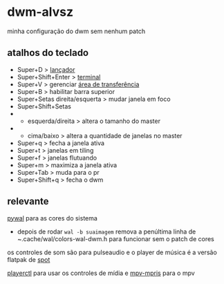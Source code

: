 # dwm-alvsz
minha configuração do dwm sem nenhum patch
## atalhos do teclado
- Super+D > [lançador](https://github.com/alvsz/dmenu-alvsz)
- Super+Shift+Enter > [terminal](https://github.com/alvsz/st-alvsz)
- Super+V > gerenciar [área de transferência](https://github.com/cdown/clipmenu)
- Super+B > habilitar barra superior
- Super+Setas direita/esquerta > mudar janela em foco
- Super+Shift+Setas
- - esquerda/direita > altera o tamanho do master
- - cima/baixo >  altera a quantidade de janelas no master
- Super+q > fecha a janela ativa
- Super+t > janelas em tiling
- Super+f > janelas flutuando
- Super+m > maximiza a janela ativa
- Super+Tab > muda para o pr
- Super+Shift+q > fecha o dwm

## relevante
[pywal](https://github.com/dylanaraps/pywal) para as cores do sistema
- depois de rodar `wal -b suaimagem` remova a penúltima linha de ~.cache/wal/colors-wal-dwm.h para funcionar sem o patch de cores

os controles de som são para pulseaudio e o player de música é a versão flatpak de [spot](https://github.com/xou816/spot)

[playerctl](https://github.com/altdesktop/playerctl) para usar os controles de mídia e [mpv-mpris](https://github.com/hoyon/mpv-mpris) para o mpv



